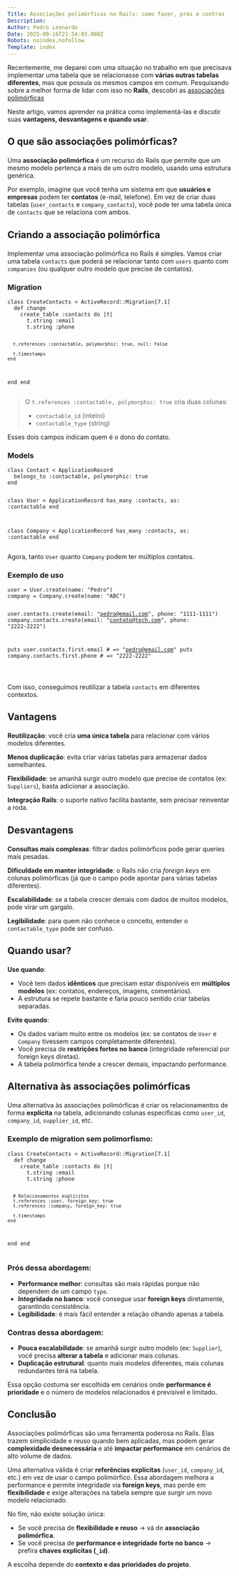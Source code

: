 ```yaml
---
Title: Associações polimórficas no Rails: como fazer, prós e contras
Description: 
Author: Pedro Leonardo
Date: 2025-09-16T21:54:03.000Z
Robots: noindex,nofollow
Template: index
---
```

<p>Recentemente, me deparei com uma situação no trabalho em que precisava implementar uma tabela que se relacionasse com <strong>várias outras tabelas diferentes</strong>, mas que possuía os mesmos campos em comum. Pesquisando sobre a melhor forma de lidar com isso no <strong>Rails</strong>, descobri as <a href="https://guides.rubyonrails.org/association_basics.html#polymorphic-associations" rel="noopener noreferrer">associações polimórficas</a></p>

<p>Neste artigo, vamos aprender na prática como implementá-las e discutir suas <strong>vantagens, desvantagens e quando usar</strong>.</p>

<h2>
  
  
  O que são associações polimórficas?
</h2>

<p>Uma <strong>associação polimórfica</strong> é um recurso do Rails que permite que um mesmo modelo pertença a mais de um outro modelo, usando uma estrutura genérica.</p>

<p>Por exemplo, imagine que você tenha um sistema em que <strong>usuários e empresas</strong> podem ter <strong>contatos</strong> (e-mail, telefone). Em vez de criar duas tabelas (<code>user_contacts</code> e <code>company_contacts</code>), você pode ter uma tabela única de <code>contacts</code> que se relaciona com ambos.</p>

<h2>
  
  
  Criando a associação polimórfica
</h2>

<p>Implementar uma associação polimórfica no Rails é simples. Vamos criar uma tabela <code>contacts</code> que poderá se relacionar tanto com <code>users</code> quanto com <code>companies</code> (ou qualquer outro modelo que precise de contatos).</p>

<h3>
  
  
  Migration
</h3>



<div class="highlight js-code-highlight">
<pre class="highlight plaintext"><code>class CreateContacts &lt; ActiveRecord::Migration[7.1]
  def change
    create_table :contacts do |t|
      t.string :email
      t.string :phone

      t.references :contactable, polymorphic: true, null: false

      t.timestamps
    end
  end
end
</code></pre>

</div>



<blockquote>
<p>O <code>t.references :contactable, polymorphic: true</code> cria duas colunas:</p>

<ul>
<li>
<code>contactable_id</code> (inteiro)</li>
<li>
<code>contactable_type</code> (string)</li>
</ul>
</blockquote>

<p>Esses dois campos indicam quem é o dono do contato.</p>

<h3>
  
  
  Models
</h3>



<div class="highlight js-code-highlight">
<pre class="highlight plaintext"><code>class Contact &lt; ApplicationRecord
  belongs_to :contactable, polymorphic: true
end

class User &lt; ApplicationRecord
  has_many :contacts, as: :contactable
end

class Company &lt; ApplicationRecord
  has_many :contacts, as: :contactable
end
</code></pre>

</div>



<p>Agora, tanto <code>User</code> quanto <code>Company</code> podem ter múltiplos contatos.</p>

<h3>
  
  
  Exemplo de uso
</h3>



<div class="highlight js-code-highlight">
<pre class="highlight plaintext"><code>user = User.create(name: "Pedro")
company = Company.create(name: "ABC")

user.contacts.create(email: "pedro@email.com", phone: "1111-1111")
company.contacts.create(email: "contato@tech.com", phone: "2222-2222")

puts user.contacts.first.email     # =&gt; "pedro@email.com"
puts company.contacts.first.phone  # =&gt; "2222-2222"

</code></pre>

</div>



<p>Com isso, conseguimos reutilizar a tabela <code>contacts</code> em diferentes contextos.</p>

<h2>
  
  
  Vantagens
</h2>

<p><strong>Reutilização</strong>: você cria <strong>uma única tabela</strong> para relacionar com vários modelos diferentes.</p>

<p><strong>Menos duplicação</strong>: evita criar várias tabelas para armazenar dados semelhantes.</p>

<p><strong>Flexibilidade</strong>: se amanhã surgir outro modelo que precise de contatos (ex: <code>Suppliers</code>), basta adicionar a associação.</p>

<p><strong>Integração Rails</strong>: o suporte nativo facilita bastante, sem precisar reinventar a roda.</p>

<h2>
  
  
  Desvantagens
</h2>

<p><strong>Consultas mais complexas</strong>: filtrar dados polimórficos pode gerar queries mais pesadas.</p>

<p><strong>Dificuldade em manter integridade</strong>: o Rails não cria <em>foreign keys</em> em colunas polimórficas (já que o campo pode apontar para várias tabelas diferentes).</p>

<p><strong>Escalabilidade</strong>: se a tabela crescer demais com dados de muitos modelos, pode virar um gargalo.</p>

<p><strong>Legibilidade</strong>: para quem não conhece o conceito, entender o <code>contactable_type</code> pode ser confuso.</p>

<h2>
  
  
  Quando usar?
</h2>

<p><strong>Use quando</strong>:</p>

<ul>
<li>Você tem dados <strong>idênticos</strong> que precisam estar disponíveis em <strong>múltiplos modelos</strong> (ex: contatos, endereços, imagens, comentários).</li>
<li>A estrutura se repete bastante e faria pouco sentido criar tabelas separadas.</li>
</ul>

<p><strong>Evite quando</strong>:</p>

<ul>
<li>Os dados variam muito entre os modelos (ex: se contatos de <code>User</code> e <code>Company</code> tivessem campos completamente diferentes).</li>
<li>Você precisa de <strong>restrições fortes no banco</strong> (integridade referencial por foreign keys diretas).</li>
<li>A tabela polimórfica tende a crescer demais, impactando performance.</li>
</ul>

<h2>
  
  
  Alternativa às associações polimórficas
</h2>

<p>Uma alternativa às associações polimórficas é criar os relacionamentos de forma <strong>explícita</strong> na tabela, adicionando colunas específicas como <code>user_id</code>, <code>company_id</code>, <code>supplier_id</code>, etc.</p>

<h3>
  
  
  Exemplo de migration sem polimorfismo:
</h3>



<div class="highlight js-code-highlight">
<pre class="highlight plaintext"><code>class CreateContacts &lt; ActiveRecord::Migration[7.1]
  def change
    create_table :contacts do |t|
      t.string :email
      t.string :phone

      # Relacionamentos explícitos
      t.references :user, foreign_key: true
      t.references :company, foreign_key: true

      t.timestamps
    end
  end
end
</code></pre>

</div>



<h3>
  
  
  Prós dessa abordagem:
</h3>

<ul>
<li>
<strong>Performance melhor</strong>: consultas são mais rápidas porque não dependem de um campo <code>type</code>.</li>
<li>
<strong>Integridade no banco</strong>: você consegue usar <strong>foreign keys</strong> diretamente, garantindo consistência.</li>
<li>
<strong>Legibilidade</strong>: é mais fácil entender a relação olhando apenas a tabela.</li>
</ul>

<h3>
  
  
  Contras dessa abordagem:
</h3>

<ul>
<li>
<strong>Pouca escalabilidade</strong>: se amanhã surgir outro modelo (ex: <code>Supplier</code>), você precisa <strong>alterar a tabela</strong> e adicionar mais colunas.</li>
<li>
<strong>Duplicação estrutural</strong>: quanto mais modelos diferentes, mais colunas redundantes terá na tabela.</li>
</ul>

<p>Essa opção costuma ser escolhida em cenários onde <strong>performance é prioridade</strong> e o número de modelos relacionados é previsível e limitado.</p>

<h2>
  
  
  Conclusão
</h2>

<p>Associações polimórficas são uma ferramenta poderosa no Rails. Elas trazem simplicidade e reuso quando bem aplicadas, mas podem gerar <strong>complexidade desnecessária</strong> e até <strong>impactar performance</strong> em cenários de alto volume de dados.</p>

<p>Uma alternativa válida é criar <strong>referências explícitas</strong> (<code>user_id</code>, <code>company_id</code>, etc.) em vez de usar o campo polimórfico. Essa abordagem melhora a performance e permite integridade via <strong>foreign keys</strong>, mas perde em <strong>flexibilidade</strong> e exige alterações na tabela sempre que surgir um novo modelo relacionado.</p>

<p>No fim, não existe solução única:</p>

<ul>
<li>Se você precisa de <strong>flexibilidade e reuso</strong> → vá de <strong>associação polimórfica</strong>.</li>
<li>Se você precisa de <strong>performance e integridade forte no banco</strong> → prefira <strong>chaves explícitas (<code>_id</code>)</strong>.</li>
</ul>

<p>A escolha depende do <strong>contexto e das prioridades do projeto</strong>.</p>


